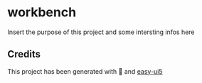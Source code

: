 # workbench
Insert the purpose of this project and some intersting infos here


## Credits
This project has been generated with 💙 and [easy-ui5](https://github.com/SAP)
